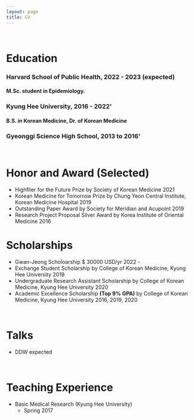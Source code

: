 ```yaml
---
layout: page
title: CV
---
```


<br/>


# Education
### Harvard School of Public Health, 2022 - 2023 (expected)
#### M.Sc. student in Epidemiology.
### Kyung Hee University, 2016 - 2022'
#### B.S. in Korean Medicine, Dr. of Korean Medicine
### Gyeonggi Science High School, 2013 to 2016'
<br/>

# Honor and Award (Selected)
* Highflier for the Future Prize by Society of Korean Medicine 2021
* Korean Medicine for Tomorrow Prize by Chung Yeon Central Institute, Korean Medicine Hospital 2019
* Outstanding Paper Award by Society for Meridian and Acupoint 2019
* Research Project Proposal Silver Award by Korea Institute of Oriental Medicine 2016

# Scholarships
* Gwan-Jeong Scholoarship $ 30000 USD/yr 2022 -
* Exchange Student Scholarship by College of Korean Medicine, Kyung Hee University 2019
* Undergraduate Research Assistant Scholarship by College of Korean Medicine, Kyung Hee University 2020
* Academic Excellence Scholarship **(Top 9% GPA)** by College of Korean Medicine, Kyung Hee University 2016, 2019, 2020


<br/>

# Talks
* DDW expected

<br/>

# Teaching Experience
* Basic Medical Research (Kyung Hee University)
  * Spring 2017
